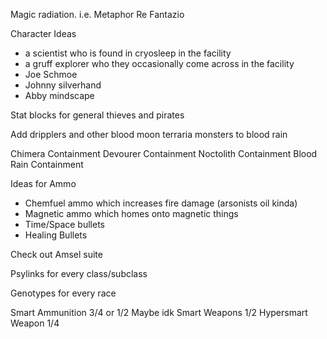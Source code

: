Magic radiation. i.e. Metaphor Re Fantazio

Character Ideas
- a scientist who is found in cryosleep in the facility
- a gruff explorer who they occasionally come across in the facility
- Joe Schmoe
- Johnny silverhand
- Abby mindscape

Stat blocks for general thieves and pirates

Add dripplers and other blood moon terraria monsters to blood rain

Chimera Containment
Devourer Containment
Noctolith Containment
Blood Rain Containment

Ideas for Ammo
- Chemfuel ammo which increases fire damage (arsonists oil kinda)
- Magnetic ammo which homes onto magnetic things 
- Time/Space bullets
- Healing Bullets

Check out Amsel suite

Psylinks for every class/subclass

Genotypes for every race

Smart Ammunition 3/4 or 1/2 Maybe idk
Smart Weapons 1/2
Hypersmart Weapon 1/4